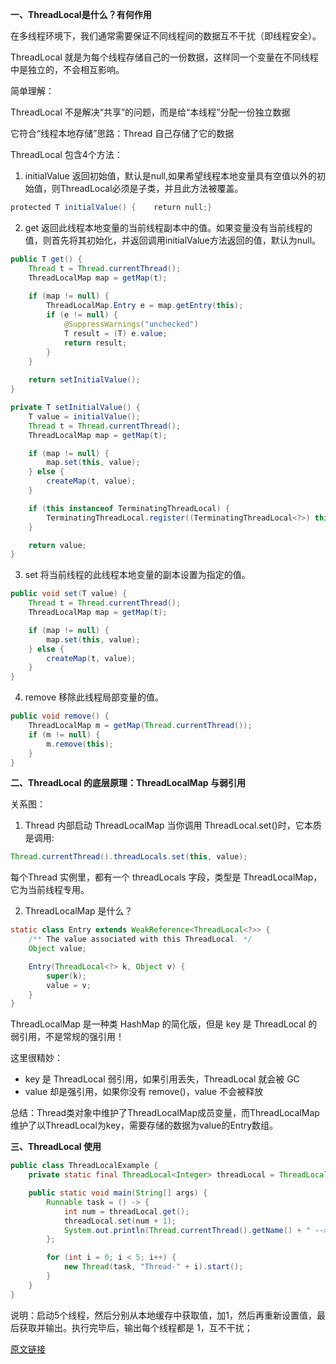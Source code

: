 **一、ThreadLocal是什么？有何作用**

在多线程环境下，我们通常需要保证不同线程间的数据互不干扰（即线程安全）。

ThreadLocal 就是为每个线程存储自己的一份数据，这样同一个变量在不同线程中是独立的，不会相互影响。

简单理解：

ThreadLocal 不是解决“共享”的问题，而是给“本线程”分配一份独立数据

它符合“线程本地存储”思路：Thread 自己存储了它的数据

ThreadLocal 包含4个方法：

1. initialValue 返回初始值，默认是null,如果希望线程本地变量具有空值以外的初始值，则ThreadLocal必须是子类，并且此方法被覆盖。

```java
protected T initialValue() {    return null;}
```



2. get 返回此线程本地变量的当前线程副本中的值。如果变量没有当前线程的值，则首先将其初始化，并返回调用initialValue方法返回的值，默认为null。

```java
public T get() {
    Thread t = Thread.currentThread();
    ThreadLocalMap map = getMap(t);
  
    if (map != null) {
        ThreadLocalMap.Entry e = map.getEntry(this);
        if (e != null) {
            @SuppressWarnings("unchecked")
            T result = (T) e.value;
            return result;
        }
    }
  
    return setInitialValue();
}
```



```java
private T setInitialValue() {
    T value = initialValue();
    Thread t = Thread.currentThread();
    ThreadLocalMap map = getMap(t);

    if (map != null) {
        map.set(this, value);
    } else {
        createMap(t, value);
    }

    if (this instanceof TerminatingThreadLocal) {
        TerminatingThreadLocal.register((TerminatingThreadLocal<?>) this);
    }

    return value;
}
```

3. set 将当前线程的此线程本地变量的副本设置为指定的值。

```java
public void set(T value) {
    Thread t = Thread.currentThread();
    ThreadLocalMap map = getMap(t);

    if (map != null) {
        map.set(this, value);
    } else {
        createMap(t, value);
    }
}
```

4. remove 移除此线程局部变量的值。

```java
public void remove() {
    ThreadLocalMap m = getMap(Thread.currentThread());
    if (m != null) {
        m.remove(this);
    }
}
```

**二、ThreadLocal 的底层原理：ThreadLocalMap 与弱引用**

关系图：

1. Thread 内部启动 ThreadLocalMap 当你调用 ThreadLocal.set()时，它本质是调用:

```java
Thread.currentThread().threadLocals.set(this, value);
```

每个Thread 实例里，都有一个 threadLocals 字段，类型是 ThreadLocalMap，它为当前线程专用。

2. ThreadLocalMap 是什么？

```java
static class Entry extends WeakReference<ThreadLocal<?>> {
    /** The value associated with this ThreadLocal. */
    Object value;

    Entry(ThreadLocal<?> k, Object v) {
        super(k);
        value = v;
    }
}
```



ThreadLocalMap 是一种类 HashMap 的简化版，但是 key 是 ThreadLocal 的弱引用，不是常规的强引用！

这里很精妙：

* key 是 ThreadLocal 弱引用，如果引用丢失，ThreadLocal 就会被 GC
* value 却是强引用，如果你没有 remove()，value 不会被释放

总结：Thread类对象中维护了ThreadLocalMap成员变量，而ThreadLocalMap维护了以ThreadLocal为key，需要存储的数据为value的Entry数组。

**三、ThreadLocal 使用**

```java
public class ThreadLocalExample {
    private static final ThreadLocal<Integer> threadLocal = ThreadLocal.withInitial(() -> 0);

    public static void main(String[] args) {
        Runnable task = () -> {
            int num = threadLocal.get();
            threadLocal.set(num + 1);
            System.out.println(Thread.currentThread().getName() + " --> " + threadLocal.get());
        };

        for (int i = 0; i < 5; i++) {
            new Thread(task, "Thread-" + i).start();
        }
    }
}
```



说明：启动5个线程，然后分别从本地缓存中获取值，加1，然后再重新设置值，最后获取并输出。执行完毕后，输出每个线程都是 1，互不干扰；

[原文链接](https://mp.weixin.qq.com/s/KrkG9eAI14K0t-J6oD2RKg)
